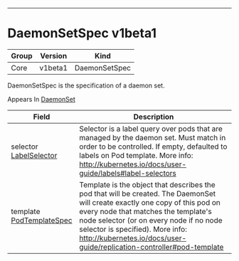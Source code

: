 

-----------
# DaemonSetSpec v1beta1



Group        | Version     | Kind
------------ | ---------- | -----------
Core | v1beta1 | DaemonSetSpec







DaemonSetSpec is the specification of a daemon set.

<aside class="notice">
Appears In <a href="#daemonset-v1beta1">DaemonSet</a> </aside>

Field        | Description
------------ | -----------
selector <br /> [LabelSelector](#labelselector-unversioned) | Selector is a label query over pods that are managed by the daemon set. Must match in order to be controlled. If empty, defaulted to labels on Pod template. More info: http://kubernetes.io/docs/user-guide/labels#label-selectors
template <br /> [PodTemplateSpec](#podtemplatespec-v1) | Template is the object that describes the pod that will be created. The DaemonSet will create exactly one copy of this pod on every node that matches the template's node selector (or on every node if no node selector is specified). More info: http://kubernetes.io/docs/user-guide/replication-controller#pod-template






